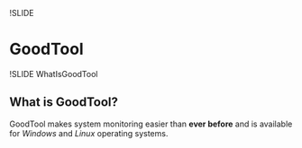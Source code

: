 !SLIDE

# GoodTool

!SLIDE WhatIsGoodTool

## What is GoodTool?

GoodTool makes system monitoring easier than 
**ever before** and is available for _Windows_ 
and _Linux_ operating systems.
